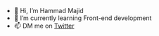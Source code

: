 - 👋 Hi, I’m Hammad Majid
- 🌱 I’m currently learning Front-end development 
- 📫 DM me on [Twitter](https://twitter.com/hammadmajid_4)
